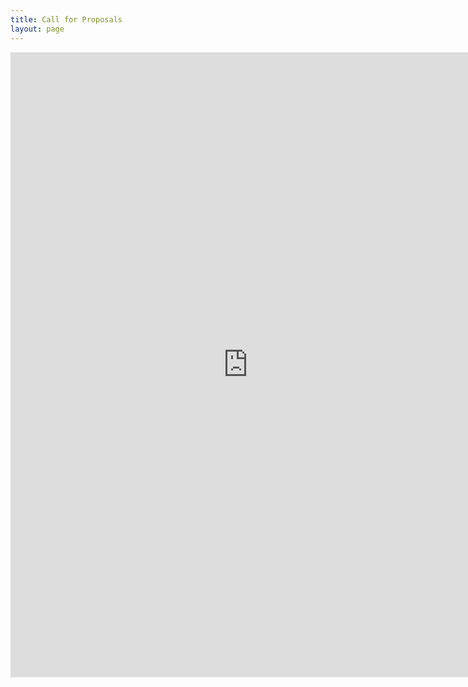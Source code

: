 ```yaml
---
title: Call for Proposals
layout: page
---
```


<iframe src="https://docs.google.com/forms/d/e/1FAIpQLScwAcBWCdaVbiX_fmYjE-cMDWf2CBmAqV22aOlLb7IpYFKNAg/viewform?embedded=true" width="760" height="1000" frameborder="0" marginheight="0" marginwidth="0">Loading...</iframe>